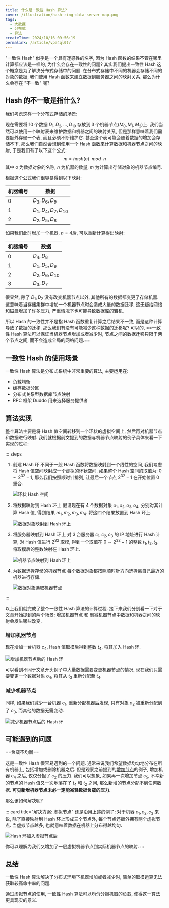 ```yaml
---
title: 什么是一致性 Hash 算法?
cover: /illustration/hash-ring-data-server-map.png
tags:
  - 大数据
  - 分布式
  - 算法
createTime: 2024/10/16 09:56:19
permalink: /article/vpa4ql0t/
---
```

"一致性 Hash" 似乎是一个具有迷惑性的名字, 因为 Hash 函数的结果不管在哪里计算都应该是一样的, 为什么会存在一致性的问题? 其实我们提出一致性 Hash 这个概念是为了解决分布式存储中的问题. 在分布式存储中不同的机器会存储不同的对象的数据, 我们使用 Hash 函数来建立数据到服务器之间的映射关系. 那么为什么会存在 "不一致" 呢?
<!-- more -->

## Hash 的不一致是指什么?
我们考虑这样一个分布式存储的场景:

现在需要将 10 个数据 $D_1, D_2, \dots, D_{10}$ 存放到 3 个机器节点($M_0, M_1, M_2$)上. 我们当然可以使用一个映射表来维护数据和机器之间的映射关系, 但是那样意味着我们需要额外存储一个表, 而且必须不断维护它. 甚至这个表可能会随着数据的增加会存储不下. 那么我们自然会想到使用一个 Hash 函数来计算数据和机器节点之间的映射, 于是我们有了以下这个公式:
$$
m = hash(o) \ \ mod \ \ n
$$
其中 $o$ 为数据对象的名称, $n$ 为机器的数量, $m$ 为计算出存储对象的机器节点编号.

根据这个公式我们很容易得到以下映射:

| 机器编号 | 数据                    |
| -------- | ----------------------- |
| 0        | $D_3, D_6, D_9$         |
| 1        | $D_1, D_4, D_7, D_{10}$ |
| 2        | $D_2, D_5, D_8$         |

如果我们此时增加一个机器, $n = 4$后, 可以重新计算得出映射:

| 机器编号 | 数据               |
| -------- | ------------------ |
| 0        | $D_4, D_8$         |
| 1        | $D_1, D_5, D_9$    |
| 2        | $D_2, D_6, D_{10}$ |
| 3        | $D_3, D_7$         |

很显然, 除了 $D_1, D_2$ 没有改变机器节点以外, 其他所有的数据都变更了存储机器. 这意味着当存储集群中增加一个机器节点时会造成大量的数据迁移, 这无疑给网络和磁盘增加了许多压力, 严重情况下也可能导致数据库的宕机.

所以 Hash 的一致性并不是指 Hash 函数重复计算之后结果不一致, 而是这种计算导致了数据的迁移. 那么我们有没有可能减少这种数据的迁移呢? 可以的, ==一致性 Hash 算法可以保证当机器节点增加或者减少时, 节点之间的数据迁移只限于两个节点之间, 而不会造成全局的网络问题.==

## 一致性 Hash 的使用场景
一致性 Hash 算法是分布式系统中非常重要的算法, 主要运用在:
- 负载均衡
- 缓存数据分区
- 分布式关系型数据库节点映射
- RPC 框架 Duddo 用来选择服务提供者

## 算法实现
整个算法主要是将 Hash 值空间转移到一个环状的虚拟空间上, 然后再对机器节点和数据进行映射. 我们就根据前文提到的数据与机器节点映射的例子具体来看一下实现的过程:

::: steps
1. 创建 Hash 环
    不同于一般 Hash 函数将数据映射到一个线性的空间, 我们考虑将 Hash 值空间映射成一个虚拟的环状空间. 如果整个 Hash 空间的取值为: $0 \sim 2^{32}-1$, 那么我们按照顺时针排列, 让最后一个节点 $2^{32}-1$ 在开始位置 0 重合.

    ![环状 Hash 空间](/illustration/hash-ring.png)

2. 将数据映射到 Hash 环上
    假设现在有 4 个数据对象 $o_1, o_2, o_3, o_4$, 分别对其计算 Hash 值, 得到结果 $m_1, m_2, m_3, m_4$. 将这四个结果放置到 Hash 环上.

    ![数据对象映射到 Hash 环上](/illustration/hash-ring-data.png)

3. 将服务器映射到 Hash 环上
    对 3 台服务器 $c_1, c_2, c_3$ 的 IP 地址进行 Hash 计算, 对 Hash 值进行 $2^{32}$ 取模, 得到一个取值在 $0 \sim 2^{32}-1$ 的整数 $t_1, t_2, t_3$. 将取模后的整数映射在 Hash 环上.

    ![机器节点映射到 Hash 环上](/illustration/hash-ring-server.png)

4. 为数据选择存储的机器节点
    每个数据对象都按照顺时针方向选择离自己最近的机器进行存储.

    ![数据对象选取机器节点](/illustration/hash-ring-data-server-map.png)

:::

以上我们就完成了整个一致性 Hash 算法的计算过程. 接下来我们分别看一下对于文章开始提到的两个场景: 增加机器节点 和 删减机器节点中数据和机器之间的映射会发生哪些改变.

### 增加机器节点
现在增加一台机器 $c_4$, Hash 值取模后得到整数 $t_4$, 将其加入 Hash 环.

![增加机器节点后的 Hash 环](/illustration/hash-ring-add-server.png)

可以看到不同于文章开头例子中大量数据需要变更机器节点的情况, 现在我们只需要变更一个数据对象 $o_4$, 将其从 $t_3$ 重新分配至 $t_4$.

### 减少机器节点
同样, 如果我们减少一台机器 $c_1$, 重新分配机器后发现, 只有对象 $o_2$ 被重新分配到了 $c_3$, 而其他的数据无需变动.

![减少机器节点后的 Hash 环](/illustration/hash-ring-reduce-server.png)

## 可能遇到的问题

==负载不均衡==

这是一致性 Hash 很容易遇到的一个问题. 通常来说我们希望数据均匀地分布在所有机器上, 包括增加或删除机器之后. 但是观察之前提到的[增加节点](/article/vpa4ql0t/#增加机器节点)的例子, 增加机器 $c_4$ 之后, 仅仅分担了 $c_2$ 的压力. 我们可以想象, 如果再一次增加节点 $c_5$, 不幸新的节点的 Hash 值又一次地落在了 $t_4$ 和 $t_2$ 之间, 那么新增的节点分配不到任何数据. **可见新增机器节点未必一定能减轻数据负载的压力.**

那么该如何解决呢?

::: card title="解决方案: 虚拟节点"
还是沿用上述的例子: 对于机器 $c_1, c_2, c_3$ 来说, 除了直接映射到 Hash 环上形成三个节点外, 每个节点还额外拥有两个虚拟节点. 当虚拟节点越多, 也就意味着数据在机器上分布得越均匀.

![Hash 环加入虚拟节点后](/illustration/hash-ring-virtual-node.png)

你可以理解为我们又增加了一层虚拟机器节点到实际机器节点的映射.
:::

## 总结
一致性 Hash 算法解决了分布式环境下机器增加或者减少时, 简单的取模运算无法获取较高命中率的问题. 

通过虚拟节点的使用, 一致性 Hash 算法可以均匀分担机器的负载, 使得这一算法更具现实的意义.
